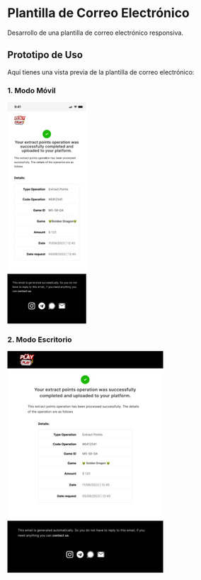 # Plantilla de Correo Electrónico

Desarrollo de una plantilla de correo electrónico responsiva.

## Prototipo de Uso

Aquí tienes una vista previa de la plantilla de correo electrónico:

### 1. Modo Móvil

<!-- ![Ejemplo de Correo](images/correo-mobile.png) -->

<img src="images/correo-mobile.png" alt="Ejemplo de Correo en versión Móvil" style="height: 500px;">


### 2. Modo Escritorio

<!-- ![Ejemplo de Correo](images/correo-desktop.png) -->

<img src="images/correo-desktop.png" alt="Ejemplo de Correo en versión Escritorio" style="height: 500px;">
